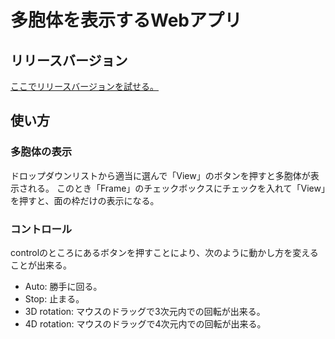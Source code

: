 # 多胞体を表示するWebアプリ

## リリースバージョン

[ここでリリースバージョンを試せる。](https://satshi.github.io/app/)

## 使い方

### 多胞体の表示

ドロップダウンリストから適当に選んで「View」のボタンを押すと多胞体が表示される。
このとき「Frame」のチェックボックスにチェックを入れて「View」を押すと、面の枠だけの表示になる。

### コントロール

controlのところにあるボタンを押すことにより、次のように動かし方を変えることが出来る。

* Auto: 勝手に回る。
* Stop: 止まる。
* 3D rotation: マウスのドラッグで3次元内での回転が出来る。
* 4D rotation: マウスのドラッグで4次元内での回転が出来る。
